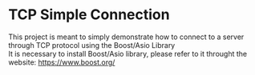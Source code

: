 # TCP Simple Connection    
This project is meant to simply demonstrate how to connect to a server through TCP protocol using the Boost/Asio Library     
It is necessary to install Boost/Asio library, please refer to it throught the website: https://www.boost.org/    
    
    
